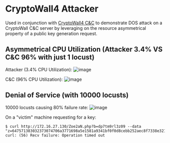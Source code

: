 # CryptoWall4 Attacker

Used in conjunction with [CryptoWall4 C&C](https://github.com/thngkaiyuan/cryptowall4-cnc) to demonstrate DOS attack on a CryptoWall C&C server by leveraging on the resource asymmetrical property of a public key generation request.

## Asymmetrical CPU Utilization (Attacker 3.4% VS C&C 96% with just 1 locust)

Attacker (3.4% CPU Utilization):
![image](https://cloud.githubusercontent.com/assets/10496851/23831185/d8b0e464-0756-11e7-8f2f-be09f1d9fb22.png)

C&C (96% CPU Utilization):
![image](https://cloud.githubusercontent.com/assets/10496851/23831187/00127bc6-0757-11e7-970c-3a8d2677a9d6.png)

## Denial of Service (with 10000 locusts)

10000 locusts causing 80% failure rate:
![image](https://cloud.githubusercontent.com/assets/10496851/23831123/8f428df6-0755-11e7-88f5-3f697d30c60a.png)

On a "victim" machine requesting for a key:
```
$ curl http://172.16.27.130/Zoe2aN.php?b=dp7tm9rl3z09 --data "z=647571383032373074706a3771698a5e1581a9341bf0f0d8cebb252aec8f7338e321aa3c140f55087f3db92351efcf999ce70d063065672d05f86193f9b940"
curl: (56) Recv failure: Operation timed out
```
